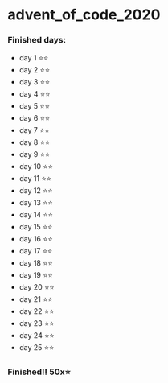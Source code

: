 # advent_of_code_2020

### Finished days:

-   day 1 ⭐️⭐️
-   day 2 ⭐️⭐️
-   day 3 ⭐️⭐️
-   day 4 ⭐️⭐️
-   day 5 ⭐️⭐️
-   day 6 ⭐️⭐️
-   day 7 ⭐️⭐️
-   day 8 ⭐️⭐️
-   day 9 ⭐️⭐️
-   day 10 ⭐️⭐️
-   day 11 ⭐️⭐️
-   day 12 ⭐️⭐️
-   day 13 ⭐️⭐️
-   day 14 ⭐️⭐️
-   day 15 ⭐️⭐️
-   day 16 ⭐️⭐️
-   day 17 ⭐️⭐️
-   day 18 ⭐️⭐️
-   day 19 ⭐️⭐️
-   day 20 ⭐️⭐️
-   day 21 ⭐️⭐️
-   day 22 ⭐️⭐️
-   day 23 ⭐️⭐️
-   day 24 ⭐️⭐️
-   day 25 ⭐️⭐️

### Finished!! 50x⭐️
